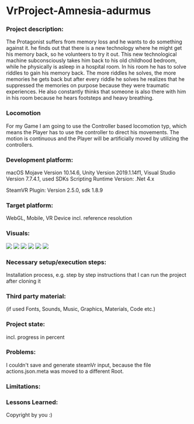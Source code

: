# VrProject-Amnesia-adurmus

### Project description: 
The Protagonist suffers from memory loss and he wants to do something against it. he finds out that there is a new technology where he might get his memory back, so he volunteers to try it out. This new technological machine 
subconsciously takes him back to his old childhood bedroom, while he physically is asleep in a hospital room. In his room he has to solve riddles to gain his memory back. The more riddles he solves, the more memories he gets back but after every riddle he solves he realizes that he suppressed the memories on purpose because they were traumatic experiences. He also constantly thinks that someone is also there with him in his room because he hears footsteps and heavy breathing. 

### Locomotion 
For my Game I am going to use the Controller based locomotion typ, which means the Player 
has to use the controller to direct his movements. The motion is continuous and the Player will be artificially moved by utilizing the controllers. 

### Development platform: 
macOS Mojave Version 10.14.6, Unity Version 2019.1.14f1, Visual Studio Version 7.7.4.1, used SDKs
Scripting Runtime Version: .Net 4.x
 
SteamVR Plugin: Version 2.5.0, sdk 1.8.9

### Target platform: 
WebGL, Mobile, VR Device incl. reference resolution 

### Visuals: 
<div>   <img src="VRProject-Amnesia-adurmus/Screenshots/Moodboard.jpg"/>
	<img src="VRProject-Amnesia-adurmus/Screenshots/room.jpg"/>
	<img src="VRProject-Amnesia-adurmus/Screenshots/room1.jpg"/>
	<img src="VRProject-Amnesia-adurmus/Screenshots/room2.jpg"/>
	<img src="VRProject-Amnesia-adurmus/Screenshots/room3.jpg"/>
	<img src="VRProject-Amnesia-adurmus/Screenshots/room4.jpg"/>	
</div> 

### Necessary setup/execution steps: 
Installation process, e.g. step by step instructions that I can run the project after cloning it

### Third party material: 
(if used Fonts, Sounds, Music, Graphics, Materials, Code etc.)

### Project state: 
incl. progress in percent

### Problems: 
I couldn't save and generate steamVr input, because the file actions.json.meta was moved to a different Root. 

### Limitations: 

### Lessons Learned: 

Copyright by you :)